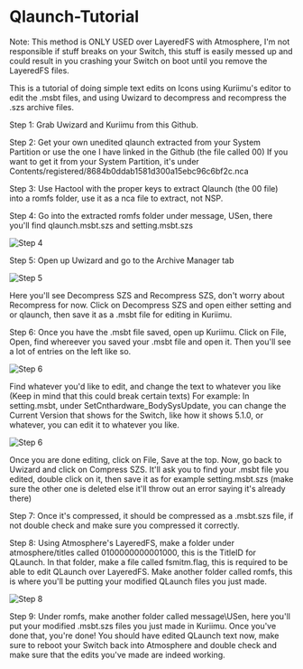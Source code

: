 # Qlaunch-Tutorial
Note: This method is ONLY USED over LayeredFS with Atmosphere, I'm not responsible if stuff breaks on your Switch, this stuff is easily messed up and could result in you crashing your Switch on boot until you remove the LayeredFS files.


This is a tutorial of doing simple text edits on Icons using Kuriimu's editor to edit the .msbt files, and using Uwizard to decompress and recompress the .szs archive files.


Step 1:
Grab Uwizard and Kuriimu from this Github.

Step 2:
Get your own unedited qlaunch extracted from your System Partition or use the one I have linked in the Github (the file called 00)
If you want to get it from your System Partition, it's under Contents/registered/8684b0ddab1581d300a15ebc96c6bf2c.nca

Step 3:
Use Hactool with the proper keys to extract Qlaunch (the 00 file) into a romfs folder, use it as a nca file to extract, not NSP.

Step 4:
Go into the extracted romfs folder under message, USen, there you'll find qlaunch.msbt.szs and setting.msbt.szs

![Step 4](https://i.imgur.com/zYzjcsr.png "Step 4")

Step 5:
Open up Uwizard and go to the Archive Manager tab

![Step 5](https://i.imgur.com/rniejd2.png "Step 5")

Here you'll see Decompress SZS and Recompress SZS, don't worry about Recompress for now.
Click on Decompress SZS and open either setting and or qlaunch, then save it as a .msbt file for editing in Kuriimu.

Step 6:
Once you have the .msbt file saved, open up Kuriimu.
Click on File, Open, find whereever you saved your .msbt file and open it.
Then you'll see a lot of entries on the left like so.

![Step 6](https://i.imgur.com/WpUPA4J.png "Step 6")

Find whatever you'd like to edit, and change the text to whatever you like (Keep in mind that this could break certain texts)
For example: In setting.msbt, under SetCnthardware_BodySysUpdate, you can change the Current Version that shows for the Switch, like how it shows 5.1.0, or whatever, you can edit it to whatever you like. 

![Step 6](https://i.imgur.com/45vM5m5.png "Step 6")

Once you are done editing, click on File, Save at the top.
Now, go back to Uwizard and click on Compress SZS.
It'll ask you to find your .msbt file you edited, double click on it, then save it as for example setting.msbt.szs (make sure the other one is deleted else it'll throw out an error saying it's already there)

Step 7:
Once it's compressed, it should be compressed as a .msbt.szs file, if not double check and make sure you compressed it correctly.

Step 8:
Using Atmosphere's LayeredFS, make a folder under atmosphere/titles called 0100000000001000, this is the TitleID for QLaunch.
In that folder, make a file called fsmitm.flag, this is required to be able to edit QLaunch over LayeredFS.
Make another folder called romfs, this is where you'll be putting your modified QLaunch files you just made.

![Step 8](https://i.imgur.com/GZWBZiB.png "Step 8")

Step 9:
Under romfs, make another folder called message\USen, here you'll put your modified .msbt.szs files you just made in Kuriimu.
Once you've done that, you're done! You should have edited QLaunch text now, make sure to reboot your Switch back into Atmosphere and double check and make sure that the edits you've made are indeed working.
